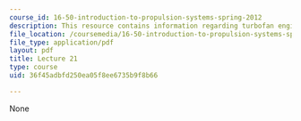 ```yaml
---
course_id: 16-50-introduction-to-propulsion-systems-spring-2012
description: This resource contains information regarding turbofan engines.
file_location: /coursemedia/16-50-introduction-to-propulsion-systems-spring-2012/36f45adbfd250ea05f8ee6735b9f8b66_MIT16_50S12_lec21.pdf
file_type: application/pdf
layout: pdf
title: Lecture 21
type: course
uid: 36f45adbfd250ea05f8ee6735b9f8b66

---
```

None